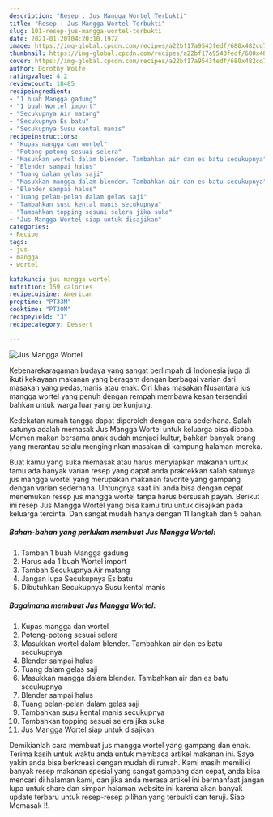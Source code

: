 ```yaml
---
description: "Resep : Jus Mangga Wortel Terbukti"
title: "Resep : Jus Mangga Wortel Terbukti"
slug: 101-resep-jus-mangga-wortel-terbukti
date: 2021-01-20T04:20:10.197Z
image: https://img-global.cpcdn.com/recipes/a22bf17a9543fedf/680x482cq70/jus-mangga-wortel-foto-resep-utama.jpg
thumbnail: https://img-global.cpcdn.com/recipes/a22bf17a9543fedf/680x482cq70/jus-mangga-wortel-foto-resep-utama.jpg
cover: https://img-global.cpcdn.com/recipes/a22bf17a9543fedf/680x482cq70/jus-mangga-wortel-foto-resep-utama.jpg
author: Dorothy Wolfe
ratingvalue: 4.2
reviewcount: 18485
recipeingredient:
- "1 buah Mangga gadung"
- "1 buah Wortel import"
- "Secukupnya Air matang"
- "Secukupnya Es batu"
- "Secukupnya Susu kental manis"
recipeinstructions:
- "Kupas mangga dan wortel"
- "Potong-potong sesuai selera"
- "Masukkan wortel dalam blender. Tambahkan air dan es batu secukupnya"
- "Blender sampai halus"
- "Tuang dalam gelas saji"
- "Masukkan mangga dalam blender. Tambahkan air dan es batu secukupnya"
- "Blender sampai halus"
- "Tuang pelan-pelan dalam gelas saji"
- "Tambahkan susu kental manis secukupnya"
- "Tambahkan topping sesuai selera jika suka"
- "Jus Mangga Wortel siap untuk disajikan"
categories:
- Recipe
tags:
- jus
- mangga
- wortel

katakunci: jus mangga wortel 
nutrition: 159 calories
recipecuisine: American
preptime: "PT33M"
cooktime: "PT30M"
recipeyield: "3"
recipecategory: Dessert

---
```



![Jus Mangga Wortel](https://img-global.cpcdn.com/recipes/a22bf17a9543fedf/680x482cq70/jus-mangga-wortel-foto-resep-utama.jpg)

Kebenarekaragaman budaya yang sangat berlimpah di Indonesia juga di ikuti kekayaan makanan yang beragam dengan berbagai varian dari masakan yang pedas,manis atau enak. Ciri khas masakan Nusantara jus mangga wortel yang penuh dengan rempah membawa kesan tersendiri bahkan untuk warga luar yang berkunjung.


Kedekatan rumah tangga dapat diperoleh dengan cara sederhana. Salah satunya adalah memasak Jus Mangga Wortel untuk keluarga bisa dicoba. Momen makan bersama anak sudah menjadi kultur, bahkan banyak orang yang merantau selalu menginginkan masakan di kampung halaman mereka.



Buat kamu yang suka memasak atau harus menyiapkan makanan untuk tamu ada banyak varian resep yang dapat anda praktekkan salah satunya jus mangga wortel yang merupakan makanan favorite yang gampang dengan varian sederhana. Untungnya saat ini anda bisa dengan cepat menemukan resep jus mangga wortel tanpa harus bersusah payah.
Berikut ini resep Jus Mangga Wortel yang bisa kamu tiru untuk disajikan pada keluarga tercinta. Dan sangat mudah hanya dengan 11 langkah dan 5 bahan.


<!--inarticleads1-->

##### Bahan-bahan yang perlukan membuat Jus Mangga Wortel:

1. Tambah 1 buah Mangga gadung
1. Harus ada 1 buah Wortel import
1. Tambah Secukupnya Air matang
1. Jangan lupa Secukupnya Es batu
1. Dibutuhkan Secukupnya Susu kental manis




<!--inarticleads2-->

##### Bagaimana membuat  Jus Mangga Wortel:

1. Kupas mangga dan wortel
1. Potong-potong sesuai selera
1. Masukkan wortel dalam blender. Tambahkan air dan es batu secukupnya
1. Blender sampai halus
1. Tuang dalam gelas saji
1. Masukkan mangga dalam blender. Tambahkan air dan es batu secukupnya
1. Blender sampai halus
1. Tuang pelan-pelan dalam gelas saji
1. Tambahkan susu kental manis secukupnya
1. Tambahkan topping sesuai selera jika suka
1. Jus Mangga Wortel siap untuk disajikan




Demikianlah cara membuat jus mangga wortel yang gampang dan enak. Terima kasih untuk waktu anda untuk membaca artikel makanan ini. Saya yakin anda bisa berkreasi dengan mudah di rumah. Kami masih memiliki banyak resep makanan spesial yang sangat gampang dan cepat, anda bisa mencari di halaman kami, dan jika anda merasa artikel ini bermanfaat jangan lupa untuk share dan simpan halaman website ini karena akan banyak update terbaru untuk resep-resep pilihan yang terbukti dan teruji. Siap Memasak !!. 
